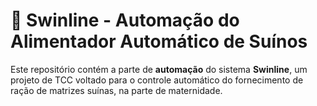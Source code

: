 # 🐖 Swinline - Automação do Alimentador Automático de Suínos  

Este repositório contém a parte de **automação** do sistema **Swinline**, um projeto de TCC voltado para o controle automático do fornecimento de ração de matrizes suínas, na parte de maternidade.